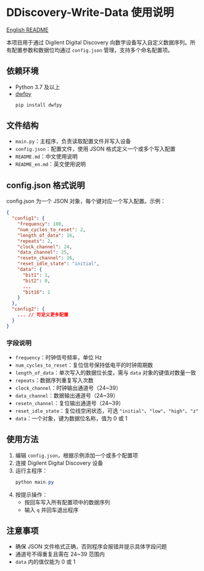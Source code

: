 # DDiscovery-Write-Data 使用说明

[English README](./README_en.md)

本项目用于通过 Digilent Digital Discovery 向数字设备写入自定义数据序列。所有配置参数和数据位均通过 `config.json` 管理，支持多个命名配置项。

## 依赖环境

- Python 3.7 及以上
- [dwfpy](https://github.com/mariusgreuel/dwfpy)
  ```powershell
  pip install dwfpy
  ```

## 文件结构

- `main.py`：主程序，负责读取配置文件并写入设备
- `config.json`：配置文件，使用 JSON 格式定义一个或多个写入配置
- `README.md`：中文使用说明
- `README_en.md`：英文使用说明

## config.json 格式说明

config.json 为一个 JSON 对象，每个键对应一个写入配置。示例：

```json
{
  "config1": {
    "frequency": 100,
    "num_cycles_to_reset": 2,
    "length_of_data": 16,
    "repeats": 2,
    "clock_channel": 24,
    "data_channel": 25,
    "resetn_channel": 26,
    "reset_idle_state": "initial",
    "data": {
      "bit1": 1,
      "bit2": 0,
      ...
      "bit16": 1
    }
  },
  "config2": {
    ... // 可定义更多配置
  }
}
```

### 字段说明

- `frequency`：时钟信号频率，单位 Hz
- `num_cycles_to_reset`：复位信号保持低电平的时钟周期数
- `length_of_data`：单次写入的数据位长度，需与 `data` 对象的键值对数量一致
- `repeats`：数据序列重复写入次数
- `clock_channel`：时钟输出通道号（24~39）
- `data_channel`：数据输出通道号（24~39）
- `resetn_channel`：复位输出通道号（24~39）
- `reset_idle_state`：复位线空闲状态，可选 `"initial"`、`"low"`、`"high"`、`"z"`
- `data`：一个对象，键为数据位名称，值为 0 或 1

## 使用方法

1. 编辑 `config.json`，根据示例添加一个或多个配置项
2. 连接 Digilent Digital Discovery 设备
3. 运行主程序：
   ```powershell
   python main.py
   ```
4. 按提示操作：  
   - 按回车写入所有配置项中的数据序列  
   - 输入 `q` 并回车退出程序

## 注意事项

- 确保 JSON 文件格式正确，否则程序会报错并提示具体字段问题
- 通道号不得重复且需在 24~39 范围内
- `data` 内的值仅能为 0 或 1
